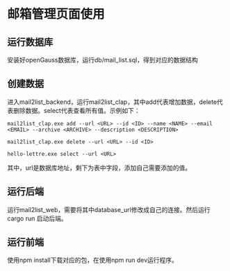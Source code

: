 # 邮箱管理页面使用

## 运行数据库

安装好openGauss数据库，运行db/mail_list.sql，得到对应的数据结构

## 创建数据

进入mail2list_backend，运行mail2list_clap，其中add代表增加数据，delete代表删除数据。select代表查看所有值。示例如下：

```shell
mail2list_clap.exe add --url <URL> --id <ID> --name <NAME> --email <EMAIL> --archive <ARCHIVE> --description <DESCRIPTION>
```

```shell
mail2list_clap.exe delete --url <URL> --id <ID>
```

```shell
hello-lettre.exe select --url <URL>
```

其中，url是数据库地址，剩下为表中字段，添加自己需要添加的值。

## 运行后端

运行mail2list_web，需要将其中database_url修改成自己的连接。然后运行cargo run 启动后端。

## 运行前端

使用npm install下载对应的包，在使用npm run dev运行程序。